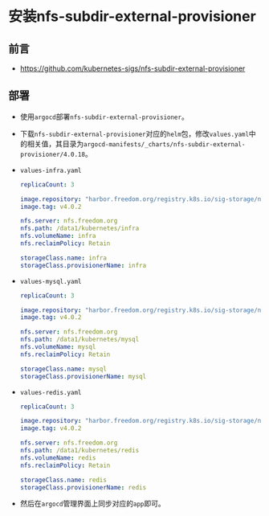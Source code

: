 # 安装nfs-subdir-external-provisioner


## 前言
- https://github.com/kubernetes-sigs/nfs-subdir-external-provisioner


## 部署
- 使用`argocd`部署`nfs-subdir-external-provisioner`。

- 下载`nfs-subdir-external-provisioner`对应的`helm`包，修改`values.yaml`中的相关值，其目录为`argocd-manifests/_charts/nfs-subdir-external-provisioner/4.0.18`。

- `values-infra.yaml`
  ```yaml
  replicaCount: 3
  
  image.repository: "harbor.freedom.org/registry.k8s.io/sig-storage/nfs-subdir-external-provisioner"
  image.tag: v4.0.2
  
  nfs.server: nfs.freedom.org
  nfs.path: /data1/kubernetes/infra
  nfs.volumeName: infra
  nfs.reclaimPolicy: Retain
  
  storageClass.name: infra
  storageClass.provisionerName: infra
  ```

- `values-mysql.yaml`
  ```yaml
  replicaCount: 3
  
  image.repository: "harbor.freedom.org/registry.k8s.io/sig-storage/nfs-subdir-external-provisioner"
  image.tag: v4.0.2
  
  nfs.server: nfs.freedom.org
  nfs.path: /data1/kubernetes/mysql
  nfs.volumeName: mysql
  nfs.reclaimPolicy: Retain
  
  storageClass.name: mysql
  storageClass.provisionerName: mysql
  ```

- `values-redis.yaml`
  ```yaml
  replicaCount: 3
  
  image.repository: "harbor.freedom.org/registry.k8s.io/sig-storage/nfs-subdir-external-provisioner"
  image.tag: v4.0.2
  
  nfs.server: nfs.freedom.org
  nfs.path: /data1/kubernetes/redis
  nfs.volumeName: redis
  nfs.reclaimPolicy: Retain
  
  storageClass.name: redis
  storageClass.provisionerName: redis
  ```

- 然后在`argocd`管理界面上同步对应的`app`即可。